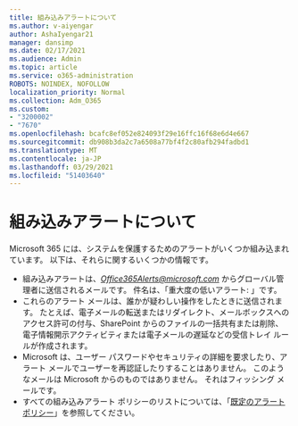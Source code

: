 ```yaml
---
title: 組み込みアラートについて
ms.author: v-aiyengar
author: AshaIyengar21
manager: dansimp
ms.date: 02/17/2021
ms.audience: Admin
ms.topic: article
ms.service: o365-administration
ROBOTS: NOINDEX, NOFOLLOW
localization_priority: Normal
ms.collection: Adm_O365
ms.custom:
- "3200002"
- "7670"
ms.openlocfilehash: bcafc8ef052e824093f29e16ffc16f68e6d4e667
ms.sourcegitcommit: db908b3da2c7a6508a77bf4f2c80afb294fadbd1
ms.translationtype: MT
ms.contentlocale: ja-JP
ms.lasthandoff: 03/29/2021
ms.locfileid: "51403640"
---
```

# <a name="about-built-in-alerts"></a>組み込みアラートについて

Microsoft 365 には、システムを保護するためのアラートがいくつか組み込まれています。 以下は、それらに関するいくつかの情報です。

- 組み込みアラートは、*Office365Alerts@microsoft.com* からグローバル管理者に送信されるメールです。 件名は、「重大度の低いアラート: <name of alert policy>」です。
- これらのアラート メールは、誰かが疑わしい操作をしたときに送信されます。 たとえば、電子メールの転送またはリダイレクト、メールボックスへのアクセス許可の付与、SharePoint からのファイルの一括共有または削除、電子情報開示アクティビティまたは電子メールの遅延などの受信トレイ ルールが作成されます。
- Microsoft は、ユーザー パスワードやセキュリティの詳細を要求したり、アラート メールでユーザーを再認証したりすることはありません。 このようなメールは Microsoft からのものではありません。 それはフィッシング メールです。
- すべての組み込みアラート ポリシーのリストについては、「[既定のアラート ポリシー](https://go.microsoft.com/fwlink/?linkid=2103170)」を参照してください。